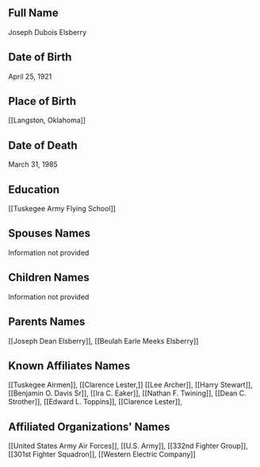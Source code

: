 ## Full Name
Joseph Dubois Elsberry

## Date of Birth
April 25, 1921

## Place of Birth
[[Langston, Oklahoma]]

## Date of Death
March 31, 1985

## Education
[[Tuskegee Army Flying School]]

## Spouses Names
Information not provided

## Children Names
Information not provided

## Parents Names
[[Joseph Dean Elsberry]], [[Beulah Earle Meeks Elsberry]]

## Known Affiliates Names
 [[Tuskegee Airmen]], [[Clarence Lester,]] [[Lee Archer]], [[Harry Stewart]], [[Benjamin O. Davis Sr]], [[Ira C. Eaker]], [[Nathan F. Twining]], [[Dean C. Strother]], [[Edward L. Toppins]], [[Clarence Lester]], 

## Affiliated Organizations' Names
 [[United States Army Air Forces]], [[U.S. Army]], [[332nd Fighter Group]], [[301st Fighter Squadron]], [[Western Electric Company]]

